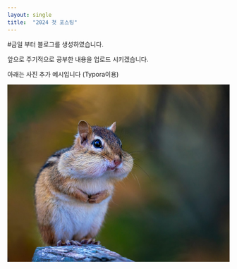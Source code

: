 ```yaml
---
layout: single
title:  "2024 첫 포스팅"
---
```


#금일 부터 블로그를 생성하였습니다.

앞으로 주기적으로 공부한 내용을 업로드 시키겠습니다.



아래는 사진 추가 예시입니다 (Typora이용)

![photo-1652533246699-058435dabf04](../images/2024-01-19-first/photo-1652533246699-058435dabf04.jpg)
